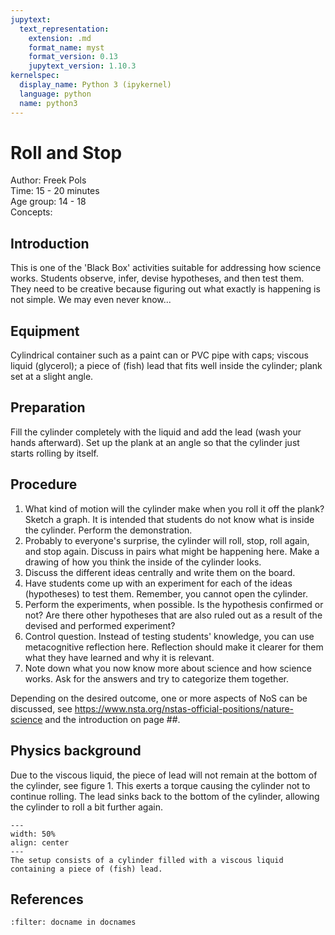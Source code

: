 ```yaml
---
jupytext:
  text_representation:
    extension: .md
    format_name: myst
    format_version: 0.13
    jupytext_version: 1.10.3
kernelspec:
  display_name: Python 3 (ipykernel)
  language: python
  name: python3
---
```


# Roll and Stop


Author: Freek Pols    \
Time:	  15 - 20 minutes	\
Age group:	14 - 18\
Concepts:	

## Introduction
This is one of the 'Black Box' activities suitable for addressing how science works. Students observe, infer, devise hypotheses, and then test them. They need to be creative because figuring out what exactly is happening is not simple. We may even never know...

## Equipment
Cylindrical container such as a paint can or PVC pipe with caps; viscous liquid (glycerol); a piece of (fish) lead that fits well inside the cylinder; plank set at a slight angle.

## Preparation
Fill the cylinder completely with the liquid and add the lead (wash your hands afterward). Set up the plank at an angle so that the cylinder just starts rolling by itself.

## Procedure
1. What kind of motion will the cylinder make when you roll it off the plank? Sketch a graph. It is intended that students do not know what is inside the cylinder. Perform the demonstration.
2. Probably to everyone's surprise, the cylinder will roll, stop, roll again, and stop again. Discuss in pairs what might be happening here. Make a drawing of how you think the inside of the cylinder looks.
3. Discuss the different ideas centrally and write them on the board.
4. Have students come up with an experiment for each of the ideas (hypotheses) to test them. Remember, you cannot open the cylinder.
5. Perform the experiments, when possible. Is the hypothesis confirmed or not? Are there other hypotheses that are also ruled out as a result of the devised and performed experiment?
6. Control question. Instead of testing students' knowledge, you can use metacognitive reflection here. Reflection should make it clearer for them what they have learned and why it is relevant.
7. Note down what you now know more about science and how science works. Ask for the answers and try to categorize them together.


Depending on the desired outcome, one or more aspects of NoS can be discussed, see https://www.nsta.org/nstas-official-positions/nature-science and the introduction on page ##.


## Physics background
Due to the viscous liquid, the piece of lead will not remain at the bottom of the cylinder, see figure 1. This exerts a torque causing the cylinder not to continue rolling. The lead sinks back to the bottom of the cylinder, allowing the cylinder to roll a bit further again.

```{figure} demo72_figure1.jpg
---
width: 50%
align: center
---
The setup consists of a cylinder filled with a viscous liquid containing a piece of (fish) lead.
```

## References
```{bibliography}
:filter: docname in docnames
```